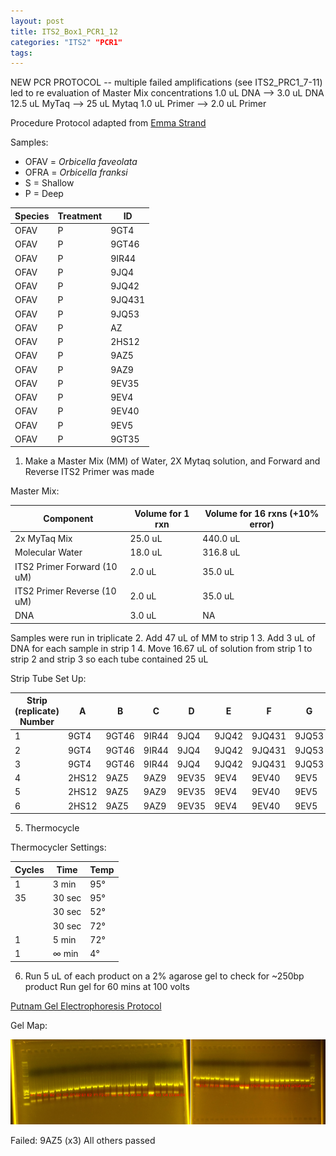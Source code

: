 ```yaml
---
layout: post
title: ITS2_Box1_PCR1_12
categories: "ITS2" "PCR1"
tags:
---
```




NEW PCR PROTOCOL -- multiple failed amplifications (see ITS2_PRC1_7-11) led to re evaluation of Master Mix concentrations
  1.0 uL DNA --> 3.0 uL DNA
  12.5 uL MyTaq --> 25 uL Mytaq
  1.0 uL Primer --> 2.0 uL Primer

Procedure
Protocol adapted from [Emma Strand](https://emmastrand.github.io/EmmaStrand_Notebook/ITS2-Sequencing-Protocol/)

Samples:
- OFAV = *Orbicella faveolata*
- OFRA = *Orbicella franksi*
- S = Shallow
- P = Deep

| Species | Treatment | ID    |
|---------|-----------|-------|
| OFAV    | P         | 9GT4  |
| OFAV    | P         | 9GT46 |
| OFAV    | P         | 9IR44 |
| OFAV    | P         | 9JQ4  |
| OFAV    | P         | 9JQ42 |
| OFAV    | P         | 9JQ431|
| OFAV    | P         | 9JQ53 |
| OFAV    | P         | AZ    |
| OFAV    | P         | 2HS12 |
| OFAV    | P         | 9AZ5  |
| OFAV    | P         | 9AZ9  |
| OFAV    | P         | 9EV35 |
| OFAV    | P         | 9EV4  |
| OFAV    | P         | 9EV40 |
| OFAV    | P         | 9EV5  |
| OFAV    | P         | 9GT35 |


1. Make a Master Mix (MM) of Water, 2X Mytaq solution, and Forward and Reverse ITS2 Primer was made

Master Mix:

| Component                   | Volume for 1 rxn  |  Volume for 16 rxns (+10% error) |
|-----------------------------|-------------------|----------------------------------|
| 2x MyTaq Mix                | 25.0 uL           | 440.0 uL                         |
| Molecular Water             | 18.0 uL           | 316.8 uL                         |
| ITS2 Primer Forward (10 uM) | 2.0  uL           | 35.0 uL                          |
| ITS2 Primer Reverse (10 uM) | 2.0  uL           | 35.0 uL                          |
| DNA                         | 3.0 uL            | NA                               |

Samples were run in triplicate
2. Add 47 uL of MM to strip 1
3. Add 3 uL of DNA for each sample in strip 1
4. Move 16.67 uL of solution from strip 1 to strip 2 and strip 3 so each tube contained 25 uL

Strip Tube Set Up:

| Strip (replicate) Number | A     | B     | C     | D     | E     | F      | G     | H     |
|--------------------------|-------|-------|-------|-------|-------|--------|-------|-------|
| 1                        | 9GT4  | 9GT46 | 9IR44 | 9JQ4  | 9JQ42 | 9JQ431 | 9JQ53 | AZ    |
| 2                        | 9GT4  | 9GT46 | 9IR44 | 9JQ4  | 9JQ42 | 9JQ431 | 9JQ53 | AZ    |
| 3                        | 9GT4  | 9GT46 | 9IR44 | 9JQ4  | 9JQ42 | 9JQ431 | 9JQ53 | AZ    |
| 4                        | 2HS12 | 9AZ5  | 9AZ9  | 9EV35 | 9EV4  | 9EV40  | 9EV5  | 9GT35 |
| 5                        | 2HS12 | 9AZ5  | 9AZ9  | 9EV35 | 9EV4  | 9EV40  | 9EV5  | 9GT35 |
| 6                        | 2HS12 | 9AZ5  | 9AZ9  | 9EV35 | 9EV4  | 9EV40  | 9EV5  | 9GT35 |

5. Thermocycle

Thermocycler Settings:

| Cycles | Time   | Temp |
|--------|--------|------|
| 1 	   | 3 min  | 95°  |
| 35     | 30 sec | 95°  |
|        | 30 sec | 52°  |
|        | 30 sec | 72°  |
| 1      | 5 min  | 72°  |
| 1      | ∞ min  | 4°   |

6. Run 5 uL of each product on a 2% agarose gel to check for ~250bp product
   Run gel for 60 mins at 100 volts

[Putnam Gel Electrophoresis Protocol](https://emmastrand.github.io/EmmaStrand_Notebook/Gel-Electrophoresis-Protocol/)

Gel Map:

![](https://raw.githubusercontent.com/wdunster/WDPrada_Lab_Notebook/master/images/ITS2_Gel12.png)

Failed: 9AZ5 (x3)
All others passed
